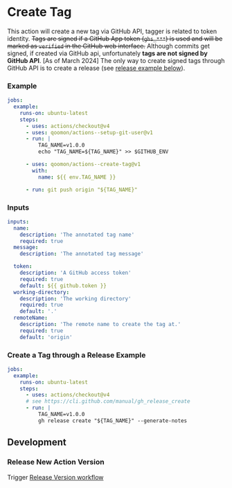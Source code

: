 # Create Tag

This action will create a new tag via GitHub API, tagger is related to token identity.
~~Tags are signed if a GitHub App token (`ghs_***`) is used and will be marked as `verified` in the GitHub web interface.~~
Although commits get signed, if created via GitHub api, unfortunately **tags are not signed by GitHub API**. [As of March 2024]
The only way to create signed tags through GitHub API is to create a release (see [release example below](#create-a-tag-through-a-release-example)).


### Example

```yaml
jobs:
  example:
    runs-on: ubuntu-latest
    steps:
      - uses: actions/checkout@v4
      - uses: qoomon/actions--setup-git-user@v1
      - run: |
          TAG_NAME=v1.0.0
          echo "TAG_NAME=${TAG_NAME}" >> $GITHUB_ENV

      - uses: qoomon/actions--create-tag@v1
        with:
          name: ${{ env.TAG_NAME }}

      - run: git push origin "${TAG_NAME}"
```

### Inputs

```yaml
inputs:
  name:
    description: 'The annotated tag name'
    required: true
  message:
    description: 'The annotated tag message'

  token:
    description: 'A GitHub access token'
    required: true
    default: ${{ github.token }}
  working-directory:
    description: 'The working directory'
    required: true
    default: '.'
  remoteName:
    description: 'The remote name to create the tag at.'
    required: true
    default: 'origin'
```

### Create a Tag through a Release Example

```yaml
jobs:
  example:
    runs-on: ubuntu-latest
    steps:
      - uses: actions/checkout@v4
      # see https://cli.github.com/manual/gh_release_create
      - run: |
          TAG_NAME=v1.0.0
          gh release create "${TAG_NAME}" --generate-notes
```

## Development

### Release New Action Version

Trigger [Release Version workflow](/actions/workflows/action-release.yaml)
